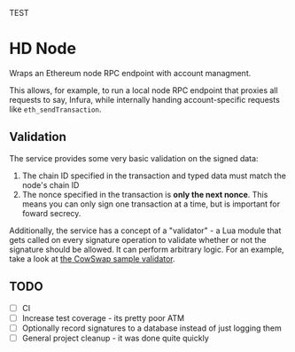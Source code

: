 TEST
# HD Node

Wraps an Ethereum node RPC endpoint with account managment.

This allows, for example, to run a local node RPC endpoint that proxies all
requests to say, Infura, while internally handing account-specific requests like
`eth_sendTransaction`.

## Validation

The service provides some very basic validation on the signed data:
1. The chain ID specified in the transaction and typed data must match the
   node's chain ID
2. The nonce specified in the transaction is **only the next nonce**. This means
   you can only sign one transaction at a time, but is important for foward
   secrecy.

Additionally, the service has a concept of a "validator" - a Lua module that
gets called on every signature operation to validate whether or not the
signature should be allowed. It can perform arbitrary logic. For an example,
take a look at [the CowSwap sample validator](validators/cowswap.lua).

## TODO

- [ ] CI
- [ ] Increase test coverage - its pretty poor ATM
- [ ] Optionally record signatures to a database instead of just logging them
- [ ] General project cleanup - it was done quite quickly
